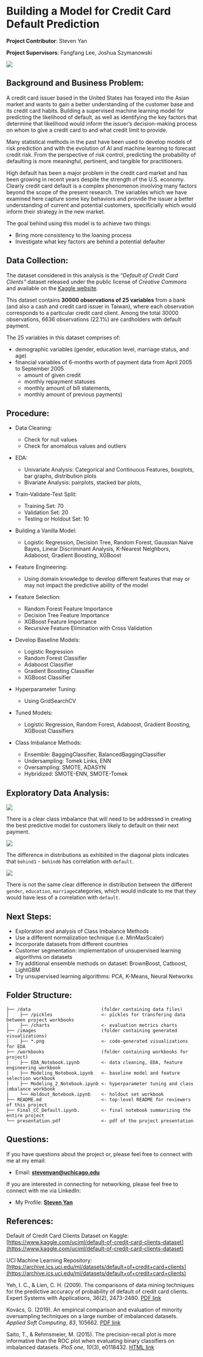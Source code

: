 # Building a Model for Credit Card Default Prediction

**Project Contributor**:  Steven Yan

**Project Supervisors**: Fangfang Lee, Joshua Szymanowski

<img src="images/credit_card.jpeg">

## Background and Business Problem:

A credit card issuer based in the United States has forayed into the Asian market and wants to gain a better understanding of the customer base and its credit card habits. Building a supervised machine learning model for predicting the likelihood of default, as well as identifying the key factors that determine that likelihood would inform the issuer’s decision-making process on whom to give a credit card to and what credit limit to provide.

Many statistical methods in the past have been used to develop models of risk prediction and with the evolution of AI and machine learning to forecast credit risk.  From the perspective of risk control, predicting the probability of defaulting is more meaningful, pertinent, and tangible for practitioners.

High default has been a major problem in the credit card market and has been growing in recent years despite the strength of the U.S. economy. Clearly credit card default is a complex phenomenon involving many factors beyond the scope of the present research. The variables
which we have examined here capture some key behaviors and provide the issuer a better understanding of current and potential customers, specificially which would inform their strategy in the new market.

The goal behind using this model is to achieve two things:

* Bring more consistency to the loaning process
* Investigate what key factors are behind a potential defaulter


## Data Collection:

The dataset considered in this analysis is the *“Default of Credit Card Clients”* dataset released under the public license of *Creative Commons* and available on the [Kaggle website](https://www.kaggle.com/uciml/default-of-credit-card-clients-dataset).

This dataset contains **30000 observations of 25 variables** from a bank (and also a cash and credit card issuer in Taiwan), where each observation corresponds to a particular credit card client. Among the total 30000 observations, 6636 observations (22.1%) are cardholders with default payment.

The 25 variables in this dataset comprises of:

- demographic variables (gender, education level, marriage status, and age)
- financial variables of 6-months worth of payment data from April 2005 to September 2005
  - amount of given credit
  - monthly repayment statuses
  - monthly amount of bill statements,
  - monthly amount of previous payments)


## Procedure:

- Data Cleaning:

  - Check for null values
  - Check for anomalous values and outliers
- EDA:

  - Univariate Analysis:  Categorical and Continuous Features, boxplots, bar graphs, distribution plots
  - Bivariate Analysis: pairplots, stacked bar plots,
- Train-Validate-Test Split:

  - Training Set: 70
  - Validation Set: 20
  - Testing or Holdout Set: 10
- Building a Vanilla Model:

  - Logistic Regression, Decision Tree, Random Forest, Gaussian Naive Bayes, Linear Discriminant Analysis, K-Nearest Neighbors, Adaboost, Gradient Boosting, XGBoost
- Feature Engineering:

  - Using domain knowledge to develop different features that may or may not impact the predictive ability of the model
- Feature Selection:

  - Random Forest Feature Importance
  - Decision Tree Feature Importance
  - XGBoost Feature Importance
  - Recursive Feature Elimination with Cross Validation
- Develop Baseline Models:

  - Logistic Regression
  - Random Forest Classifier
  - Adaboost Classifier
  - Gradient Boosting Classifier
  - XGBoost Classifier
- Hyperparameter Tuning:

  - Using GridSearchCV
- Tuned Models:

  - Logistic Regression, Random Forest, Adaboost, Gradient Boosting, XGBoost Classifiers
- Class Imbalance Methods:

  - Ensemble:  BaggingClassifier, BalancedBaggingClassifier
  - Undersampling: Tomek Links, ENN
  - Oversampling: SMOTE, ADASYN
  - Hybridized: SMOTE-ENN, SMOTE-Tomek


## Exploratory Data Analysis:

<img src="images/baseline.png">

There is a clear class imbalance that will need to be addressed in creating the best predictive model for customers likely to default on their next payment.

<img src="images/pairplot2.png">

The difference in distributions as exhibited in the diagonal plots indicates that `behind1` - `behind6` has correlation with `default`.

<img src="images/pairplot1.png">

There is not the same clear difference in distribution between the different `gender`, `education`, `marriage`categories, which would indicate to me that they would have less of a correlation with `default`.




## Next Steps:

- Exploration and analysis of Class Imbalance Methods
- Use a different normalization technique (i.e. MinMaxScaler)
- Incorporate datasets from different countries
- Customer segmentation: implementation of unsupervised learning algorithms on datasets
- Try additional ensemble methods on dataset:  BrownBoost, Catboost, LightGBM
- Try unsupervised learning algorithms:   PCA, K-Means, Neural Networks


## Folder Structure:

```
├── /data                          (folder containing data files)
│    ├── /pickles                  <- pickles for transfering data between project workbooks
│    ├── /charts                   <- evaluation metrics charts
├── /images                        (folder containing generated visualizations)
│    ├── *.png                     <- code-generated visualizations for EDA
├── /workbooks                     (folder containing workbooks for project)
│    ├── EDA_Notebook.ipynb        <- data cleaning, EDA, feature engineering workbook
│    ├── Modeling_Notebook.ipynb   <- baseline model and feature selection workbook
│    ├── Modeling_2_Notebook.ipynb <- hyperparameter tuning and class imbalance workbook
│    └── Holdout_Notebook.ipynb    <- holdout set workbook
├── README.md                      <- top-level README for reviewers of this project
├── Final_CC_Default.ipynb.        <- final notebook summarizing the entire project
└── presentation.pdf               <- pdf of the project presentation

```

## Questions:

If you have questions about the project or, please feel free to connect with me at my email:

- Email: **<a href='mailto@stevenyan@uchicago.edu'>stevenyan@uchicago.edu</a>**

If you are interested in connecting for networking, please feel free to connect with me via LinkedIn:

- My Profile: **<a href='https://www.linkedin.com/in/examsherpa/'>Steven Yan</a>**


## References:

Default of Credit Card Clients Dataset on Kaggle: [https://www.kaggle.com/uciml/default-of-credit-card-clients-dataset](https://www.kaggle.com/uciml/default-of-credit-card-clients-dataset)

UCI Machine Learning Repository: [https://archive.ics.uci.edu/ml/datasets/default+of+credit+card+clients](https://archive.ics.uci.edu/ml/datasets/default+of+credit+card+clients)

Yeh, I. C., & Lien, C. H. (2009). The comparisons of data mining techniques for the predictive accuracy of probability of default of credit card clients. Expert Systems with Applications, 36(2), 2473-2480. [PDF link](https://bradzzz.gitbooks.io/ga-seattle-dsi/content/dsi/dsi_05_classification_databases/2.1-lesson/assets/datasets/DefaultCreditCardClients_yeh_2009.pdf)

Kovács, G. (2019). An empirical comparison and evaluation of minority oversampling techniques on a large number of imbalanced datasets. *Applied Soft Computing*, *83*, 105662. [PDF link](https://www.sciencedirect.com/science/article/pii/S1568494619304429)

Saito, T., & Rehmsmeier, M. (2015). The precision-recall plot is more informative than the ROC plot when evaluating binary classifiers on imbalanced datasets. *PloS one*, *10*(3), e0118432. [HTML link](https://journals.plos.org/plosone/article?id=10.1371/journal.pone.0118432)

